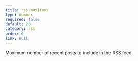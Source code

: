 ```yaml
---
title: rss.maxItems
type: number
required: false
default: 20
category: rss
order: 6
link: null
---
```


Maximum number of recent posts to include in the RSS feed.
